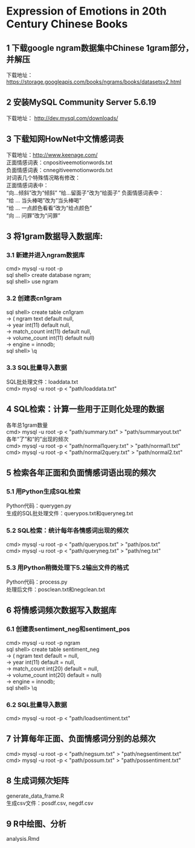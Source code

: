 ﻿# Expression of Emotions in 20th Century Chinese Books


## 1 下载google ngram数据集中Chinese 1gram部分，并解压   
下载地址：https://storage.googleapis.com/books/ngrams/books/datasetsv2.html       

## 2 安装MySQL Community Server 5.6.19    
下载地址： http://dev.mysql.com/downloads/      

## 3 下载知网HowNet中文情感词表    
下载地址：http://www.keenage.com/            
正面情感词表：cnpositiveemotionwords.txt              
负面情感词表：cnnegitiveemotionwords.txt      
对词表几个特殊情况略有修改：   
正面情感词表中：                   
“向...倾斜”改为“倾斜”
“给...留面子”改为“给面子”
负面情感词表中：         
“给 ... 当头棒喝”改为“当头棒喝”          
“给 ... 一点颜色看看”改为“给点颜色”           
“向 ... 问罪”改为“问罪”             

## 3 将1gram数据导入数据库:    

### 3.1 新建并进入ngram数据库    
cmd> mysql -u root -p    
sql shell> create database ngram;      
sql shell> use ngram     

### 3.2 创建表cn1gram     
sql shell> create table cn1gram    
        -> ( ngram text default null,              
        ->   year int(11) default null,              
        ->   match_count int(11) default null,             
        ->   volume_count int(11) default null)                
        -> engine = innodb;            
sql shell> \q           

### 3.3 SQL批量导入数据    
SQL批处理文件：loaddata.txt         
cmd> mysql -u root -p < "path/loaddata.txt"    

## 4 SQL检索：计算一些用于正则化处理的数据    
各年总1gram数量           
cmd> mysql -u root -p < "path/summary.txt" > "path/summaryout.txt"             
各年“了”和“的”出现的频次             
cmd> mysql -u root -p < "path/normal1query.txt" > "path/normal1.txt"             
cmd> mysql -u root -p < "path/normal2query.txt" > "path/normal2.txt"   

## 5 检索各年正面和负面情感词语出现的频次

### 5.1 用Python生成SQL检索    
Python代码：querygen.py             
生成的SQL批处理文件：querypos.txt和queryneg.txt

### 5.2 SQL检索：统计每年各情感词出现的频次    
cmd> mysql -u root -p < "path/querypos.txt" > "path/pos.txt"   
cmd> mysql -u root -p < "path/queryneg.txt" > "path/neg.txt"   

### 5.3 用Python稍微处理下5.2输出文件的格式     
Python代码：process.py                  
处理后文件：posclean.txt和negclean.txt

## 6 将情感词频次数据写入数据库

### 6.1 创建表sentiment_neg和sentiment_pos
cmd> mysql -u root -p ngram                       
sql shell> create table sentiment_neg                    
        -> ( ngram text default = null,                   
	->   year int(11) default = null,                   
	->   match_count int(20) default = null,                   
	->   volume_count int(20) default = null)                  
	-> engine = innodb;                  
sql shell> \q                     

### 6.2 SQL批量导入数据
cmd> mysql -u root -p < "path/loadsentiment.txt"

## 7 计算每年正面、负面情感词分别的总频次
cmd> mysql -u root -p < "path/negsum.txt" > "path/negsentiment.txt"                   
cmd> mysql -u root -p < "path/possum.txt" > "path/possentiment.txt"

## 8 生成词频次矩阵
generate_data_frame.R          
生成csv文件：posdf.csv, negdf.csv     

## 9 R中绘图、分析
analysis.Rmd


